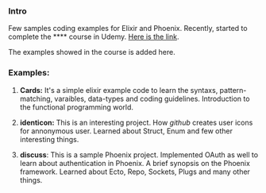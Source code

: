 ### Intro

Few samples coding examples for Elixir and Phoenix. Recently, started to complete the **** course in Udemy. [Here is the link](https://www.udemy.com/course/the-complete-elixir-and-phoenix-bootcamp-and-tutorial/). 

The examples showed in the course is added here. 

### Examples:

1. **Cards:** It's a simple elixir example code to learn the syntaxs, pattern-matching, varaibles, data-types and coding guidelines. Introduction to the functional programming world.

2. **identicon:** This is an interesting project. How _github_ creates user icons for annonymous user. Learned about Struct, Enum and few other interesting things. 

3. **discuss**: This is a sample Phoenix project. Implemented OAuth as well to learn about authentication in Phoenix. A brief synopsis on the Phoenix framework. Learned about Ecto, Repo, Sockets, Plugs and many other things. 
